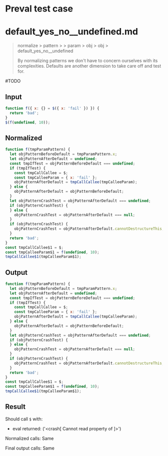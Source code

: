 # Preval test case

# default_yes_no__undefined.md

> normalize > pattern >  > param > obj > obj > default_yes_no__undefined
>
> By normalizing patterns we don't have to concern ourselves with its complexities. Defaults are another dimension to take care off and test for.

#TODO

## Input

`````js filename=intro
function f({ x: {} = $({ x: 'fail' }) }) {
  return 'bad';
}
$(f(undefined, 10));
`````

## Normalized

`````js filename=intro
function f(tmpParamPattern) {
  let objPatternBeforeDefault = tmpParamPattern.x;
  let objPatternAfterDefault = undefined;
  const tmpIfTest = objPatternBeforeDefault === undefined;
  if (tmpIfTest) {
    const tmpCallCallee = $;
    const tmpCalleeParam = { x: 'fail' };
    objPatternAfterDefault = tmpCallCallee(tmpCalleeParam);
  } else {
    objPatternAfterDefault = objPatternBeforeDefault;
  }
  let objPatternCrashTest = objPatternAfterDefault === undefined;
  if (objPatternCrashTest) {
  } else {
    objPatternCrashTest = objPatternAfterDefault === null;
  }
  if (objPatternCrashTest) {
    objPatternCrashTest = objPatternAfterDefault.cannotDestructureThis;
  }
  return 'bad';
}
const tmpCallCallee$1 = $;
const tmpCalleeParam$1 = f(undefined, 10);
tmpCallCallee$1(tmpCalleeParam$1);
`````

## Output

`````js filename=intro
function f(tmpParamPattern) {
  let objPatternBeforeDefault = tmpParamPattern.x;
  let objPatternAfterDefault = undefined;
  const tmpIfTest = objPatternBeforeDefault === undefined;
  if (tmpIfTest) {
    const tmpCallCallee = $;
    const tmpCalleeParam = { x: 'fail' };
    objPatternAfterDefault = tmpCallCallee(tmpCalleeParam);
  } else {
    objPatternAfterDefault = objPatternBeforeDefault;
  }
  let objPatternCrashTest = objPatternAfterDefault === undefined;
  if (objPatternCrashTest) {
  } else {
    objPatternCrashTest = objPatternAfterDefault === null;
  }
  if (objPatternCrashTest) {
    objPatternCrashTest = objPatternAfterDefault.cannotDestructureThis;
  }
  return 'bad';
}
const tmpCallCallee$1 = $;
const tmpCalleeParam$1 = f(undefined, 10);
tmpCallCallee$1(tmpCalleeParam$1);
`````

## Result

Should call `$` with:
 - eval returned: ('<crash[ Cannot read property <ref> of <ref2> ]>')

Normalized calls: Same

Final output calls: Same
